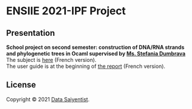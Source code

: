 # ENSIIE 2021-IPF Project

## Presentation

**School project on second semester: construction of DNA/RNA strands and phylogenetic trees in Ocaml supervised by [Ms. Stefania Dumbrava](http://web4.ensiie.fr/~stefania.dumbrava/)**
</br> The subject is [here](/docs/Subject.pdf) (French version).
</br> The user guide is at the beginning of [the report](/docs/Report.pdf) (French version). 

## License

Copyright © 2021 [Data Saiyentist](https://github.com/DataSaiyentist). <br />
